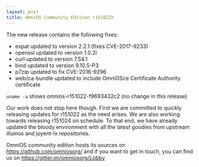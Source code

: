 ```yaml
---
layout: post
title: OmniOS Community Edition r151022h
---
```


The new release contains the following fixes: 

- expat updated to version 2.2.1 (fixes CVE-2017-9233) 
- openssl updated to version 1.0.2l 
- curl updated to version 7.54.1 
- bind updated to version 9.10.5-P3 
- p7zip updated to fix CVE-2016-9296 
- web/ca-bundle updated to include OmniOSce Certificate Authority certificate 

`uname -a` shows omnios-r151022-f9693432c2 (no change in this release) 

Our work does not stop here though.  First we are committed to quickly
releasing updates for r151022 as the need arises.  We are also working
towards releasing r151024 on schedule.  To that end, we have already updated
the bloody environment with all the latest goodies from upstream illumos and
joyent-lx repositories.

OmniOS community edition hosts its sources on https://github.com/omniosorg/
and if you want to get in touch, you can find us on
https://gitter.im/omniosorg/Lobby

